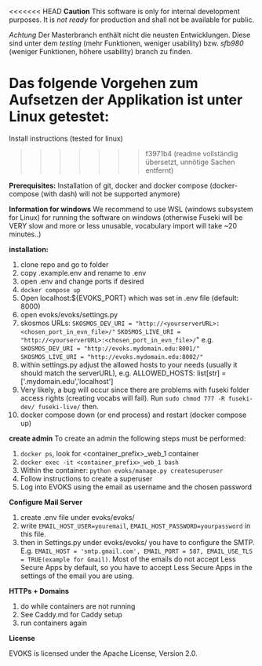 <<<<<<< HEAD
**Caution**
This software is only for internal development purposes. It is *not ready* for production and shall not be available for public. 

*Achtung*
Der Masterbranch enthält nicht die neusten Entwicklungen. Diese sind unter dem *testing* (mehr Funktionen, weniger usability) bzw. *sfb980* (weniger Funktionen, höhere usability) branch zu finden. 

Das folgende Vorgehen zum Aufsetzen der Applikation ist unter Linux getestet:
=======
Install instructions (tested for linux)
>>>>>>> f3971b4 (readme vollständig übersetzt, unnötige Sachen entfernt)

**Prerequisites:**
Installation of git, docker and docker compose (docker-compose (with dash) will not be supported anymore)

**Information for windows**
We recommend to use WSL (windows subsystem for Linux) for running the software on windows (otherwise Fuseki will be VERY slow and more or less unusable, vocabulary import will take ~20 minutes..)

**installation:**

1. clone repo and go to folder
2. copy .example.env and rename to .env
3. open .env and change ports if desired
4. `docker compose up`
5. Open localhost:${EVOKS_PORT} which was set in .env file (default: 8000)
6. open evoks/evoks/settings.py
7. skosmos URLs: 
`SKOSMOS_DEV_URI = "http://<yourserverURL>:<chosen_port_in_evn_file>/"`
`SKOSMOS_LIVE_URI = "http://<yourserverURL>:<chosen_port_in_evn_file>/`"
e.g. 
`SKOSMOS_DEV_URI = "http://evoks.mydomain.edu:8001/"`
`SKOSMOS_LIVE_URI = "http://evoks.mydomain.edu:8002/"`
8. within settings.py adjust the allowed hosts to your needs (usually it should match the serverURL), e.g.
ALLOWED_HOSTS: list[str] = ['.mydomain.edu','localhost']
9. Very likely, a bug will occur since there are problems with fuseki folder access rights (creating vocabs will fail). Run `sudo chmod 777 -R fuseki-dev/ fuseki-live/` then. 
10. docker compose down (or end process) and restart (docker compose up)


**create admin**
To create an admin the following steps must be performed:

1. `docker ps`, look for <container_prefix>_web_1 container
2. `docker exec -it <container_prefix>_web_1 bash`
3. Within the container: `python evoks/manage.py createsuperuser`
4. Follow instructions to create a superuser
5. Log into EVOKS using the email as username and the chosen password


**Configure Mail Server**
1. create .env file under evoks/evoks/
2. write `EMAIL_HOST_USER=youremail`, `EMAIL_HOST_PASSWORD=yourpassword` in this file.
3. then in Settings.py under evoks/evoks/ you have to configure the SMTP. E.g. `EMAIL_HOST = 'smtp.gmail.com', EMAIL_PORT = 587, EMAIL_USE_TLS = TRUE(example for Gmail)`.  Most of the emails do not accept Less Secure Apps by default, so you have to accept Less Secure Apps in the settings of the email you are using.

**HTTPs + Domains**

1. do while containers are not running
2. See Caddy.md for Caddy setup
3. run containers again

**License**

EVOKS is licensed under the Apache License, Version 2.0.